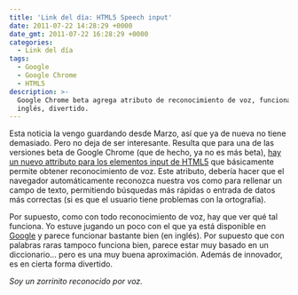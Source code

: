 ```yaml
---
title: 'Link del día: HTML5 Speech input'
date: 2011-07-22 14:28:29 +0000
date_gmt: 2011-07-22 16:28:29 +0000
categories:
  - Link del día
tags:
  - Google
  - Google Chrome
  - HTML5
description: >-
  Google Chrome beta agrega atributo de reconocimiento de voz, funciona bien en
  inglés, divertido.
---
```



Esta noticia la vengo guardando desde Marzo, así que ya de nueva no tiene demasiado. Pero no deja de ser interesante. Resulta que para una de las versiones beta de Google Chrome (que de hecho, ya no es más beta), [hay un nuevo attributo para los elementos input de HTML5](http://www.genbeta.com/navegadores/google-anade-reconocimiento-de-voz-en-la-beta-de-chrome) que básicamente permite obtener reconocimiento de voz. Este atributo, debería hacer que el navegador automáticamente reconozca nuestra vos como para rellenar un campo de texto, permitiendo búsquedas más rápidas o entrada de datos más correctas (si es que el usuario tiene problemas con la ortografía).

Por supuesto, como con todo reconocimiento de voz, hay que ver qué tal funciona. Yo estuve jugando un poco con el que ya está disponible en [Google](http://www.google.com) y parece funcionar bastante bien (en inglés). Por supuesto que con palabras raras tampoco funciona bien, parece estar muy basado en un diccionario... pero es una muy buena aproximación. Además de innovador, es en cierta forma divertido.

_Soy un zorrinito reconocido por voz._
